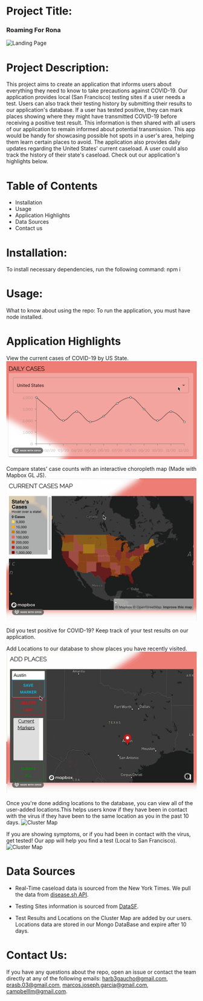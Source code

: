 # Project Title: 
### Roaming For Rona
![Landing Page](client/src/assets/landing_page.gif)
# Project Description: 
This project aims to create an application that informs users about everything they need to know to take precautions against COVID-19. Our application provides local (San Francisco) testing sites if a user needs a test. Users can also track their testing history by submitting their results to our application's database. If a user has tested positive, they can mark places showing where they might have transmitted COVID-19 before receiving a positive test result. This information is then shared with all users of our application to remain informed about potential transmission. This app would be handy for showcasing possible hot spots in a user's area, helping them learn certain places to avoid. The application also provides daily updates regarding the United States' current caseload. A user could also track the history of their state's caseload. Check out our application's highlights below.
# Table of Contents
* Installation
* Usage
* Application Highlights
* Data Sources
* Contact us
# Installation: 
To install necessary dependencies, run the following command:
npm i
# Usage: 
What to know about using the repo: To run the application, you must have node installed. 
# Application Highlights
View the current cases of COVID-19 by US State.
![Cases Chart](client/src/assets/chart.gif)

Compare states' case counts with an interactive choropleth map (Made with Mapbox GL JS).
![Choropleth Map](client/src/assets/choropleth.gif)

Did you test positive for COVID-19? Keep track of your test results on our application.

Add Locations to our database to show places you have recently visited. 
![Add Locations](client/src/assets/add_places.gif)

Once you're done adding locations to the database, you can view all of the user-added locations.This helps users know if they have been in contact with the virus if they have been to the same location as you in the past 10 days. 
![Cluster Map](client/src/assets/cluster_map.gif)

If you are showing symptoms, or if you had been in contact with the virus, get tested! Our app will help you find a test (Local to San Francisco).
![Cluster Map](client/src/assets/testing_site.gif)

# Data Sources
- Real-Time caseload data is sourced from the New York Times. We pull the data from [disease.sh API](https://disease.sh/docs).
- Testing Sites information is sourced from [DataSF](https://datasf.org/opendata/).

- Test Results and Locations on the Cluster Map are added by our users. Locations data are stored in our Mongo DataBase and expire after 10 days. 

# Contact Us:
If you have any questions about the repo, open an issue or contact
the team directly at any of the following emails: harb3gaucho@gmail.com, prasb.03@gmail.com, marcos.joseph.garcia@gmail.com, campbelllm@gmail.com.
